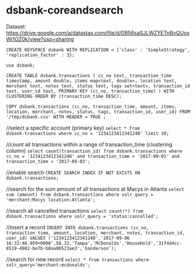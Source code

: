 # dsbank-coreandsearch

Dataset: https://drive.google.com/a/datastax.com/file/d/0B56saSJLWZYETnBvQUoxWi1OZ0k/view?usp=sharing

`CREATE KEYSPACE dsbank WITH REPLICATION = {'class' : 'SimpleStrategy', 'replication_factor' : 3};`

`use dsbank;`

`CREATE TABLE dsbank.transactions (
    cc_no text,
    transaction_time timestamp,
    amount double,
    items map<text, double>,
    location text,
    merchant text,
    notes text,
    status text,
    tags set<text>,
    transaction_id text,
    user_id text,
    PRIMARY KEY (cc_no, transaction_time)
) WITH CLUSTERING ORDER BY (transaction_time DESC);`

`COPY dsbank.transactions (cc_no, transaction_time, amount, items, location, merchant, notes, status, tags, transaction_id, user_id) FROM '/tmp/dsbank.csv' WITH HEADER = TRUE ;`

//select a specific account (primary key)
`select * from dsbank.transactions where cc_no = '1234123412341240' limit 10;`

//count all transactions within a range of transaction_time (clustering column)
`select count(transaction_id) from dsbank.transactions where cc_no = '1234123412341240' and transaction_time > '2017-09-01' and transaction_time < '2017-09-03';`

//enable search
`CREATE SEARCH INDEX IF NOT EXISTS ON dsbank.transactions;`

//search for the sum amount of all transactions at Macys in Atlanta
`select sum (amount) from dsbank.transactions where solr_query = 'merchant:Macys location:Atlanta';`

//search all cancelled transactions
`select count(*) from dsbank.transactions where solr_query = 'status:cancelled';`

//insert a record
`INSERT INTO dsbank.transactions (cc_no, transaction_time, amount, location, merchant, notes, transaction_id, user_id)
  VALUES ('1234123412341240','2017-09-06 16:31:46.959+0000',58.32,'Tampa','McDonalds','HouseHold','31f4d4cc-8519-4982-be7b-b8aa06523ae3','banderson');`

//search for new record
`select * from transactions where solr_query='merchant:mcdonalds';`










